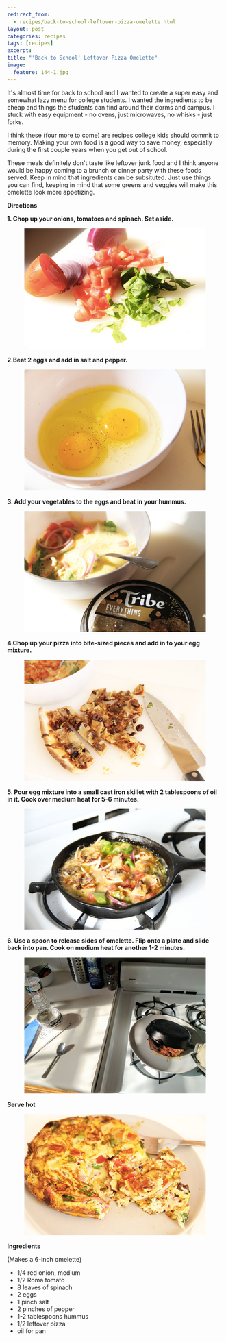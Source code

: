 ```yaml
---
redirect_from: 
  - recipes/back-to-school-leftover-pizza-omelette.html
layout: post
categories: recipes
tags: [recipes]
excerpt: 
title: "'Back to School' Leftover Pizza Omelette"
image:
  feature: 144-1.jpg
---
```


It's almost time for back to school and I wanted to create a super easy and somewhat lazy menu for college students.  I wanted the ingredients to be cheap and things the students can find around their dorms and campus.  I stuck with easy equipment - no ovens, just microwaves, no whisks - just forks.  

I think these (four more to come) are recipes college kids should commit to memory.  Making your own food is a good way to save money, especially during the first couple years when you get out of school.

These meals definitely don't taste like leftover junk food and I think anyone would be happy coming to a brunch or dinner party with these foods served.  Keep in mind that ingredients can be subsituted.  Just use things you can find, keeping in mind that some greens and veggies will make this omelette look more appetizing.

__Directions__

__1. Chop up your onions, tomatoes and spinach.  Set aside.__

<figure> <img src='/images/144-4.jpg'> </figure>


__2.Beat 2 eggs and add in salt and pepper.__

<figure> <img src='/images/144-2.jpg'> </figure>

__3. Add your vegetables to the eggs and beat in your hummus.__

<figure> <img src='/images/144-5.jpg'> </figure>

__4.Chop up your pizza into bite-sized pieces and add in to your egg mixture.__

<figure> <img src='/images/144-6.jpg'> </figure>

__5. Pour egg mixture into a small cast iron skillet with 2 tablespoons of oil in it. Cook over medium heat for 5-6 minutes.__

<figure> <img src='/images/144-7.jpg'> </figure>

__6. Use a spoon to release sides of omelette.  Flip onto a plate and slide back into pan.  Cook on medium heat for another 1-2 minutes.__

<figure> <img src='/images/144-9.jpg'> </figure>

__Serve hot__

<figure> <img src='/images/144-8.jpg'> </figure>

<section class='recipe'>
<p> <strong>Ingredients</strong></p>

<p>(Makes a 6-inch omelette)</p>

<ul><li>1/4 red onion, medium</li><li>1/2 Roma tomato</li><li>8 leaves of spinach</li><li>2 eggs</li><li>1 pinch salt</li><li>2 pinches of pepper</li><li>1-2 tablespoons hummus</li><li>1/2 leftover pizza</li><li>oil for pan</li></ul></section>